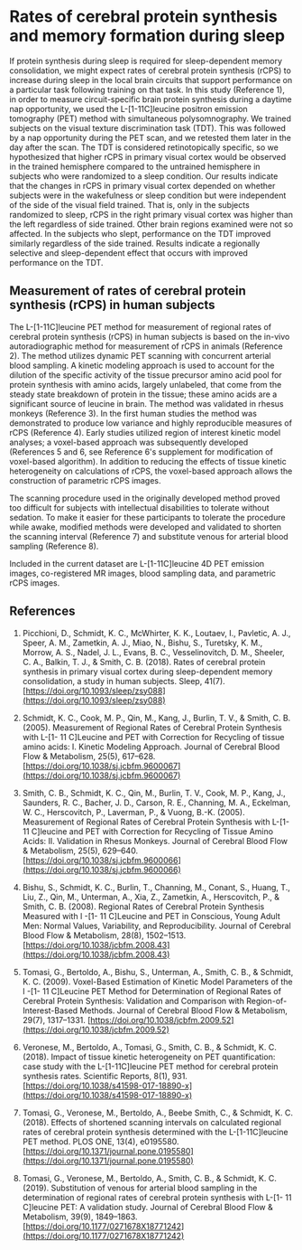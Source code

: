 # Rates of cerebral protein synthesis and memory formation during sleep

If protein synthesis during sleep is required for sleep-dependent memory consolidation, we might expect rates of cerebral protein synthesis (rCPS) to increase during sleep in the local brain circuits that support performance on a particular task following training on that task. In this study (Reference 1), in order to measure circuit-specific brain protein synthesis during a daytime nap opportunity, we used the L-[1-11C]leucine positron emission tomography (PET) method with simultaneous polysomnography. We trained subjects on the visual texture discrimination task (TDT). This was followed by a nap opportunity during the PET scan, and we retested them later in the day after the scan. The TDT is considered retinotopically specific, so we hypothesized that higher rCPS in primary visual cortex would be observed in the trained hemisphere compared to the untrained hemisphere in subjects who were randomized to a sleep condition. Our results indicate that the changes in rCPS in primary visual cortex depended on whether subjects were in the wakefulness or sleep condition but were independent of the side of the visual field trained. That is, only in the subjects randomized to sleep, rCPS in the right primary visual cortex was higher than the left regardless of side trained. Other brain regions examined were not so affected. In the subjects who slept, performance on the TDT improved similarly regardless of the side trained. Results indicate a regionally selective and sleep-dependent effect that occurs with improved performance on the TDT.

## Measurement of rates of cerebral protein synthesis (rCPS) in human subjects

The L-[1-11C]leucine PET method for measurement of regional rates of cerebral protein synthesis (rCPS) in human subjects is based on the in-vivo autoradiographic method for measurement of rCPS in animals (Reference 2). The method utilizes dynamic PET scanning with concurrent arterial blood sampling. A kinetic modeling approach is used to account for the dilution of the specific activity of the tissue precursor amino acid pool for protein synthesis with amino acids, largely unlabeled, that come from the steady state breakdown of protein in the tissue; these amino acids are a significant source of leucine in brain. The method was validated in rhesus monkeys (Reference 3). In the first human studies the method was demonstrated to produce low variance and highly reproducible measures of rCPS (Reference 4). Early studies utilized region of interest kinetic model analyses; a voxel-based approach was subsequently developed (References 5 and 6, see Reference 6's supplement for modification of voxel-based algorithm). In addition to reducing the effects of tissue kinetic heterogeneity on calculations of rCPS, the voxel-based approach allows the construction of parametric rCPS images.

The scanning procedure used in the originally developed method proved too difficult for subjects with intellectual disabilities to tolerate without sedation. To make it easier for these participants to tolerate the procedure while awake, modified methods were developed and validated to shorten the scanning interval (Reference 7) and substitute venous for arterial blood sampling (Reference 8).

Included in the current dataset are L-[1-11C]leucine 4D PET emission images, co-registered MR images, blood sampling data, and parametric rCPS images.

## References

1. Picchioni, D., Schmidt, K. C., McWhirter, K. K., Loutaev, I., Pavletic, A. J., Speer, A. M., Zametkin, A. J., Miao, N., Bishu, S., Turetsky, K. M., Morrow, A. S., Nadel, J. L., Evans, B. C., Vesselinovitch, D. M., Sheeler, C. A., Balkin, T. J., & Smith, C. B. (2018). Rates of cerebral protein synthesis in primary visual cortex during sleep-dependent memory consolidation, a study in human subjects. Sleep, 41(7). [https://doi.org/10.1093/sleep/zsy088](https://doi.org/10.1093/sleep/zsy088)

2. Schmidt, K. C., Cook, M. P., Qin, M., Kang, J., Burlin, T. V., & Smith, C. B. (2005). Measurement of Regional Rates of Cerebral Protein Synthesis with L-[1- 11 C]Leucine and PET with Correction for Recycling of tissue amino acids: I. Kinetic Modeling Approach. Journal of Cerebral Blood Flow & Metabolism, 25(5), 617–628. [https://doi.org/10.1038/sj.jcbfm.9600067](https://doi.org/10.1038/sj.jcbfm.9600067)

3. Smith, C. B., Schmidt, K. C., Qin, M., Burlin, T. V., Cook, M. P., Kang, J., Saunders, R. C., Bacher, J. D., Carson, R. E., Channing, M. A., Eckelman, W. C., Herscovitch, P., Laverman, P., & Vuong, B.-K. (2005). Measurement of Regional Rates of Cerebral Protein Synthesis with L-[1- 11 C]leucine and PET with Correction for Recycling of Tissue Amino Acids: II. Validation in Rhesus Monkeys. Journal of Cerebral Blood Flow & Metabolism, 25(5), 629–640. [https://doi.org/10.1038/sj.jcbfm.9600066](https://doi.org/10.1038/sj.jcbfm.9600066)

4. Bishu, S., Schmidt, K. C., Burlin, T., Channing, M., Conant, S., Huang, T., Liu, Z., Qin, M., Unterman, A., Xia, Z., Zametkin, A., Herscovitch, P., & Smith, C. B. (2008). Regional Rates of Cerebral Protein Synthesis Measured with l -[1- 11 C]Leucine and PET in Conscious, Young Adult Men: Normal Values, Variability, and Reproducibility. Journal of Cerebral Blood Flow & Metabolism, 28(8), 1502–1513. [https://doi.org/10.1038/jcbfm.2008.43](https://doi.org/10.1038/jcbfm.2008.43)

5. Tomasi, G., Bertoldo, A., Bishu, S., Unterman, A., Smith, C. B., & Schmidt, K. C. (2009). Voxel-Based Estimation of Kinetic Model Parameters of the l -[1- 11 C]Leucine PET Method for Determination of Regional Rates of Cerebral Protein Synthesis: Validation and Comparison with Region-of-Interest-Based Methods. Journal of Cerebral Blood Flow & Metabolism, 29(7), 1317–1331. [https://doi.org/10.1038/jcbfm.2009.52](https://doi.org/10.1038/jcbfm.2009.52)

6. Veronese, M., Bertoldo, A., Tomasi, G., Smith, C. B., & Schmidt, K. C. (2018). Impact of tissue kinetic heterogeneity on PET quantification: case study with the L-[1-11C]leucine PET method for cerebral protein synthesis rates. Scientific Reports, 8(1), 931. [https://doi.org/10.1038/s41598-017-18890-x](https://doi.org/10.1038/s41598-017-18890-x)

7. Tomasi, G., Veronese, M., Bertoldo, A., Beebe Smith, C., & Schmidt, K. C. (2018). Effects of shortened scanning intervals on calculated regional rates of cerebral protein synthesis determined with the L-[1-11C]leucine PET method. PLOS ONE, 13(4), e0195580. [https://doi.org/10.1371/journal.pone.0195580](https://doi.org/10.1371/journal.pone.0195580)

8. Tomasi, G., Veronese, M., Bertoldo, A., Smith, C. B., & Schmidt, K. C. (2019). Substitution of venous for arterial blood sampling in the determination of regional rates of cerebral protein synthesis with L-[1- 11 C]leucine PET: A validation study. Journal of Cerebral Blood Flow & Metabolism, 39(9), 1849–1863. [https://doi.org/10.1177/0271678X18771242](https://doi.org/10.1177/0271678X18771242)
